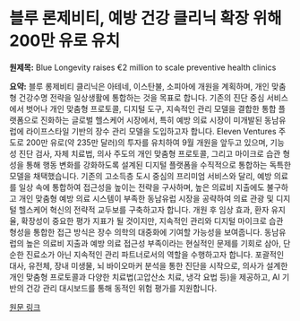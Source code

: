 # 블루 론제비티, 예방 건강 클리닉 확장 위해 200만 유로 유치

**원제목:** Blue Longevity raises €2 million to scale preventive health clinics

**요약:** 블루 롱제비티 클리닉은 아테네, 이스탄불, 소피아에 개원을 계획하며, 개인 맞춤형 건강수명 전략을 일상생활에 통합하는 것을 목표로 합니다.  기존의 진단 중심 서비스에서 벗어나 개인 맞춤형 프로토콜, 디지털 도구, 지속적인 관리 모델을 결합한 통합 플랫폼으로 진화하는 글로벌 헬스케어 시장에서,  특히 예방 의료 시장이 미개발된 동남유럽에  라이프스타일 기반의 장수 관리 모델을 도입하고자 합니다.  Eleven Ventures 주도로 200만 유로(약 235만 달러)의 투자를 유치하여 9월 개원을 앞두고 있으며, 기능성 진단 검사, 자체 치료법, 의사 주도의 개인 맞춤형 프로토콜, 그리고 마이크로 습관 형성을 통해 행동 변화를 강화하도록 설계된 디지털 플랫폼을 수직적으로 통합하는 독특한 모델을 채택했습니다.  기존의 고소득층 도시 중심의 프리미엄 서비스와 달리, 예방 의료를 일상 속에 통합하여 접근성을 높이는 전략을 구사하며, 높은 의료비 지출에도 불구하고 개인 맞춤형 예방 의료 시스템이 부족한 동남유럽 시장을 공략하여 의료 관광 및 디지털 헬스케어 혁신의 전략적 교두보를 구축하고자 합니다.  개원 후 임상 효과, 환자 유지율, 확장성이 중요한 평가 지표가 될 것이지만, 지속적인 관리와 디지털 마이크로 습관 형성을 통합한 접근 방식은 장수 의학의 대중화에 기여할 가능성을 보여줍니다.  동남유럽의 높은 의료비 지출과 예방 의료 접근성 부족이라는 현실적인 문제를  기회로 삼아, 단순한 진료소가 아닌 지속적인 관리 파트너로서의 역할을 수행하고자 합니다.  포괄적인 대사, 유전체, 장내 미생물, 뇌 바이오마커 분석을 통한 진단을 시작으로,  의사가 설계한 개인 맞춤형 프로토콜과 다양한 치료법(고압산소 치료, 냉각 요법 등)을 제공하고, AI 기반의 건강 관리 대시보드를 통해 동적인 위험 평가를 지원합니다.

[원문 링크](https://longevity.technology/news/blue-longevity-raises-e2-million-to-scale-preventive-health-clinics/)

